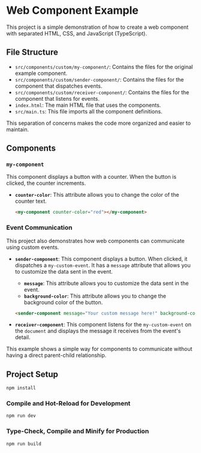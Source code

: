 # Web Component Example

This project is a simple demonstration of how to create a web component with separated HTML, CSS, and JavaScript (TypeScript).

## File Structure

-   `src/components/custom/my-component/`: Contains the files for the original example component.
-   `src/components/custom/sender-component/`: Contains the files for the component that dispatches events.
-   `src/components/custom/receiver-component/`: Contains the files for the component that listens for events.
-   `index.html`: The main HTML file that uses the components.
-   `src/main.ts`: This file imports all the component definitions.

This separation of concerns makes the code more organized and easier to maintain.

## Components

### `my-component`
This component displays a button with a counter. When the button is clicked, the counter increments.

-   **`counter-color`**: This attribute allows you to change the color of the counter text.

    ```html
    <my-component counter-color="red"></my-component>
    ```

### Event Communication

This project also demonstrates how web components can communicate using custom events.

-   **`sender-component`**: This component displays a button. When clicked, it dispatches a `my-custom-event`. It has a `message` attribute that allows you to customize the data sent in the event.

    -   **`message`**: This attribute allows you to customize the data sent in the event.
    -   **`background-color`**: This attribute allows you to change the background color of the button.

    ```html
    <sender-component message="Your custom message here!" background-color="blue"></sender-component>
    ```

-   **`receiver-component`**: This component listens for the `my-custom-event` on the `document` and displays the message it receives from the event's detail.

This example shows a simple way for components to communicate without having a direct parent-child relationship.

## Project Setup

```sh
npm install
```

### Compile and Hot-Reload for Development

```sh
npm run dev
```

### Type-Check, Compile and Minify for Production

```sh
npm run build
```
